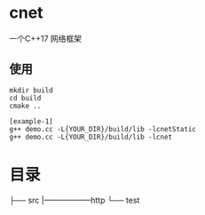 # cnet
一个C++17 网络框架
## 使用
```[shell]
mkdir build
cd build
cmake ..

[example-1]
g++ demo.cc -L{YOUR_DIR}/build/lib -lcnetStatic
g++ demo.cc -L{YOUR_DIR}/build/lib -lcnet
```

# 目录
├── src
|——————http
└── test

